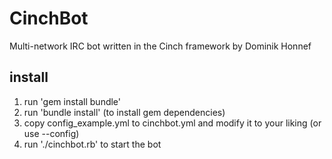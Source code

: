 CinchBot
========

Multi-network IRC bot written in the Cinch framework by Dominik Honnef

install
-------

1. run 'gem install bundle'
2. run 'bundle install' (to install gem dependencies)
3. copy config_example.yml to cinchbot.yml and modify it to your liking (or use --config)
4. run './cinchbot.rb' to start the bot
